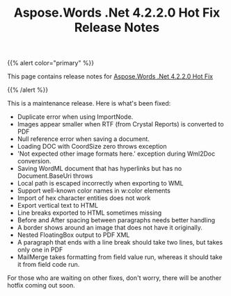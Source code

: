 ﻿---
title: Aspose.Words .Net 4.2.2.0 Hot Fix Release Notes
description: "Aspose.Words .Net 4.2.2.0 Hot Fix Release Notes – learn about the latest updates and fixes."
type: docs
weight: 230
url: /net/aspose-words-net-4-2-2-0-hot-fix-release-notes/
---

{{% alert color="primary" %}} 

This page contains release notes for [Aspose.Words .Net 4.2.2.0 Hot Fix](https://downloads.aspose.com/words/net/new-releases/aspose.words-.net-4.2.2.0-hot-fix/)

{{% /alert %}} 

This is a maintenance release. Here is what's been fixed:

- Duplicate error when using ImportNode. 
- Images appear smaller when RTF (from Crystal Reports) is converted to PDF 
- Null reference error when saving a document.
- Loading DOC with CoordSize zero throws exception 
- 'Not expected other image formats here.' exception during Wml2Doc conversion.
- Saving WordML document that has hyperlinks but has no Document.BaseUri throws
- Local path is escaped incorrectly when exporting to WML 
- Support well-known color names in w:color elements 
- Import of hex character entities does not work 
- Export vertical text to HTML 
- Line breaks exported to HTML sometimes missing 
- Before and After spacing between paragraphs needs better handling
- A border shows around an image that does not have it originally. 
- Nested FloatingBox output to PDF XML 
- A paragraph that ends with a line break should take two lines, but takes only one in PDF 
- MailMerge takes formatting from field value run, whereas it should take it from field code run.

For those who are waiting on other fixes, don't worry, there will be another hotfix coming out soon.
